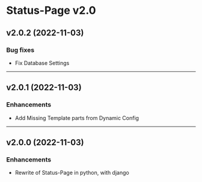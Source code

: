 # Status-Page v2.0

## v2.0.2 (2022-11-03)

### Bug fixes
* Fix Database Settings

---

## v2.0.1 (2022-11-03)

### Enhancements
* Add Missing Template parts from Dynamic Config

---

## v2.0.0 (2022-11-03)

### Enhancements
* Rewrite of Status-Page in python, with django
